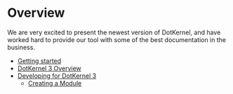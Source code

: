 # Overview

We are very excited to present the newest version of DotKernel, and have worked hard to provide our tool with some of the best documentation in the business.

- [Getting started](../Getting-Started/README.md)
- [DotKernel 3 Overview](DotKernel-3-Overview.md)
- [Developing for DotKernel 3](Developing-for-DotKernel-3.md)
	- [Creating a Module](../Creating-a-Module/README.md)

